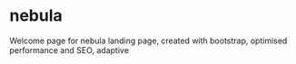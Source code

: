 # nebula
Welcome page for nebula
landing page, created with bootstrap, optimised performance and SEO, adaptive

